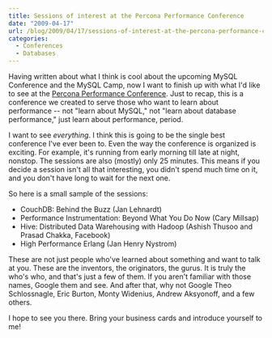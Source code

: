 ```yaml
---
title: Sessions of interest at the Percona Performance Conference
date: "2009-04-17"
url: /blog/2009/04/17/sessions-of-interest-at-the-percona-performance-conference/
categories:
  - Conferences
  - Databases
---
```

Having written about what I think is cool about the upcoming MySQL Conference and the MySQL Camp, now I want to finish up with what I'd like to see at the [Percona Performance Conference][1]. Just to recap, this is a conference we created to serve those who want to learn about performance -- not "learn about MySQL," not "learn about database performance," just learn about performance, period.

I want to see *everything*. I think this is going to be the single best conference I've ever been to. Even the way the conference is organized is exciting. For example, it's running from early morning till late at night, nonstop. The sessions are also (mostly) only 25 minutes. This means if you decide a session isn't all that interesting, you didn't spend much time on it, and you don't have long to wait for the next one.

So here is a small sample of the sessions:

*   CouchDB: Behind the Buzz (Jan Lehnardt)
*   Performance Instrumentation: Beyond What You Do Now (Cary Millsap)
*   Hive: Distributed Data Warehousing with Hadoop (Ashish Thusoo and Prasad Chakka, Facebook)
*   High Performance Erlang (Jan Henry Nystrom)

These are not just people who've learned about something and want to talk at you. These are the inventors, the originators, the gurus. It is truly the who's who, and that's just a few of them. If you aren't familiar with those names, Google them and see. And after that, why not Google Theo Schlossnagle, Eric Burton, Monty Widenius, Andrew Aksyonoff, and a few others.

I hope to see you there. Bring your business cards and introduce yourself to me!

 [1]: http://conferences.percona.com/
